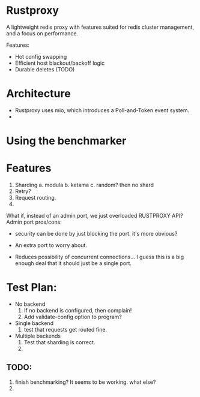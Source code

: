# Rustproxy

A lightweight redis proxy with features suited for redis cluster management, and a focus on performance.

Features:
- Hot config swapping
- Efficient host blackout/backoff logic
- Durable deletes (TODO)

# Architecture
- Rustproxy uses mio, which introduces a Poll-and-Token event system.
- 

# Using the benchmarker

# Features
1. Sharding
    a. modula
    b. ketama
    c. random? then no shard
2. Retry?
3. Request routing.
4. 
What if, instead of an admin port, we just overloaded RUSTPROXY API?
Admin port pros/cons:
+ security can be done by just blocking the port. it's more obvious?
- An extra port to worry about.
+ Reduces possibility of concurrent connections... I guess this is a big enough deal that it should just be a single port.

# Test Plan:
- No backend
    1. If no backend is configured, then complain!
    2. Add validate-config option to program?
- Single backend
    1. test that requests get routed fine.
- Multiple backends
    1. Test that sharding is correct.
    2. 
## TODO:
1. finish benchmarking? It seems to be working. what else?
2. 